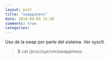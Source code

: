 ```yaml
---
layout: post
title: "swappiness"
date: 2014-04-03 15:38
comments: true
categories: 
---
```

Uso de la swap por parte del sistema. Ver sysctl.

>$  cat /proc/sys/vm/swappiness

